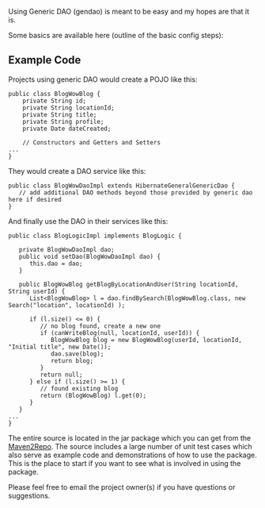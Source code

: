 Using Generic DAO (gendao) is meant to be easy and my hopes are that it is.

Some basics are available here (outline of the basic config steps):
## Example Code ##
Projects using generic DAO would create a POJO like this:
```
public class BlogWowBlog {
    private String id;
    private String locationId;
    private String title;
    private String profile;
    private Date dateCreated;

    // Constructors and Getters and Setters
...
}
```
They would create a DAO service like this:
```
public class BlogWowDaoImpl extends HibernateGeneralGenericDao {
   // add additional DAO methods beyond those provided by generic dao here if desired
}
```
And finally use the DAO in their services like this:
```
public class BlogLogicImpl implements BlogLogic {

   private BlogWowDaoImpl dao;
   public void setDao(BlogWowDaoImpl dao) {
      this.dao = dao;
   }

   public BlogWowBlog getBlogByLocationAndUser(String locationId, String userId) {
      List<BlogWowBlog> l = dao.findBySearch(BlogWowBlog.class, new Search("location", locationId) );

      if (l.size() <= 0) {
         // no blog found, create a new one
         if (canWriteBlog(null, locationId, userId)) {
            BlogWowBlog blog = new BlogWowBlog(userId, locationId, "Initial title", new Date());
            dao.save(blog);
            return blog;
         }
         return null;
      } else if (l.size() >= 1) {
         // found existing blog
         return (BlogWowBlog) l.get(0);
      }
   }
...
}
```

The entire source is located in the jar package which you can get from the [Maven2Repo](Maven2Repo.md). The source includes a large number of unit test cases which also serve as example code and demonstrations of how to use the package. This is the place to start if you want to see what is involved in using the package.

Please feel free to email the project owner(s) if you have questions or suggestions.